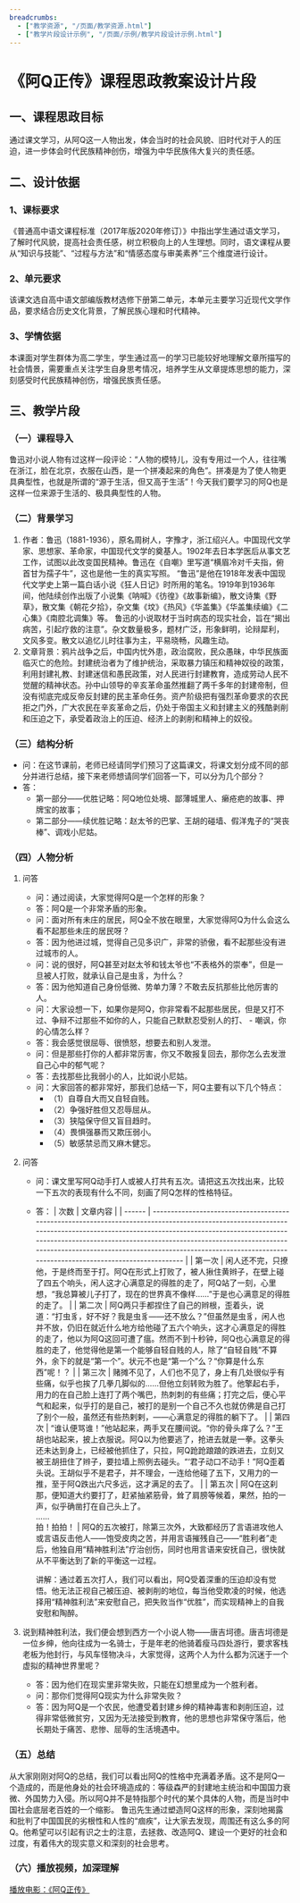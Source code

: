 ```yaml
---
breadcrumbs:
  - ["教学资源", "/页面/教学资源.html"]
  - ["教学片段设计示例", "/页面/示例/教学片段设计示例.html"]
---
```


# 《阿Q正传》课程思政教案设计片段

## 一、课程思政目标

通过课文学习，从阿Q这一人物出发，体会当时的社会风貌、旧时代对于人的压迫，进一步体会时代民族精神创伤，增强为中华民族伟大复兴的责任感。

## 二、设计依据

### 1、课标要求

《普通高中语文课程标准（2017年版2020年修订）》中指出学生通过语文学习，了解时代风貌，提高社会责任感，树立积极向上的人生理想。同时，语文课程从要从“知识与技能”、“过程与方法”和“情感态度与审美素养”三个维度进行设计。

### 2、单元要求

该课文选自高中语文部编版教材选修下册第二单元，本单元主要学习近现代文学作品，要求结合历史文化背景，了解民族心理和时代精神。

### 3、学情依据

本课面对学生群体为高二学生，学生通过高一的学习已能较好地理解文章所描写的社会情景，需要重点关注学生自身思考情况，培养学生从文章提炼思想的能力，深刻感受时代民族精神创伤，增强民族责任感。

## 三、教学片段

### （一）课程导入

鲁迅对小说人物有过这样一段评论：“人物的模特儿，没有专用过一个人，往往嘴在浙江，脸在北京，衣服在山西，是一个拼凑起来的角色”。拼凑是为了使人物更具典型性，也就是所谓的“源于生活，但又高于生活”！今天我们要学习的阿Q也是这样一位来源于生活的、极具典型性的人物。

### （二）背景学习

1. 作者：鲁迅（1881-1936），原名周树人，字豫才，浙江绍兴人。中国现代文学家、思想家、革命家，中国现代文学的奠基人。1902年去日本学医后从事文艺工作，试图以此改变国民精神。鲁迅在《自嘲》里写道“横眉冷对千夫指，俯首甘为孺子牛”，这也是他一生的真实写照。
“鲁迅”是他在1918年发表中国现代文学史上第一篇白话小说《狂人日记》时所用的笔名。1919年到1936年间，他陆续创作出版了小说集《呐喊》《彷徨》《故事新编》，散文诗集《野草》，散文集《朝花夕拾》，杂文集《坟》《热风》《华盖集》《华盖集续编》《二心集》《南腔北调集》等。
鲁迅的小说取材于当时病态的现实社会，旨在“揭出病苦，引起疗救的注意”。杂文数量极多，题材广泛，形象鲜明，论辩犀利，文风多变。散文以追忆儿时往事为主，平易晓畅，风趣生动。
2. 文章背景：鸦片战争之后，中国内忧外患，政治腐败，民众愚昧，中华民族面临灭亡的危险。封建统治者为了维护统治，采取暴力镇压和精神奴役的政策，利用封建礼教、封建迷信和愚民政策，对人民进行封建教育，造成劳动人民不觉醒的精神状态。孙中山领导的辛亥革命虽然推翻了两千多年的封建帝制，但没有彻底完成反帝反封建的民主革命任务。资产阶级把有强烈革命要求的农民拒之门外，广大农民在辛亥革命之后，仍处于帝国主义和封建主义的残酷剥削和压迫之下，承受着政治上的压迫、经济上的剥削和精神上的奴役。

### （三）结构分析

- 问：在这节课前，老师已经请同学们预习了这篇课文，将课文划分成不同的部分并进行总结，接下来老师想请同学们回答一下，可以分为几个部分？
- 答：
  - 第一部分——优胜记略：阿Q地位处境、鄙薄城里人、癞疮疤的故事、押牌宝的故事；
  - 第二部分——续优胜记略：赵太爷的巴掌、王胡的碰墙、假洋鬼子的“哭丧棒”、调戏小尼姑。

### （四）人物分析

1. 问答
   - 问：通过阅读，大家觉得阿Q是一个怎样的形象？
   - 答：阿Q是一个非常矛盾的形象。
   - 问：面对所有未庄的居民，阿Q全不放在眼里，大家觉得阿Q为什么会这么看不起那些未庄的居民呀？
   - 答：因为他进过城，觉得自己见多识广，非常的骄傲，看不起那些没有进过城市的人。
   - 问：说的很好，阿Q甚至对赵太爷和钱太爷也“不表格外的崇奉”，但是一旦被人打败，就承认自己是虫豸，为什么？
   - 答：因为他知道自己身份低微、势单力薄？不敢去反抗那些比他厉害的人。
   - 问：大家设想一下，如果你是阿Q，你非常看不起那些居民，但是又打不过、争辩不过那些不如你的人，只能自己默默忍受别人的打、  - 嘲讽，你的心情怎么样？
   - 答：我会感觉很屈辱、很愤怒，想要去和别人发泄。
   - 问：但是那些打你的人都非常厉害，你又不敢报复回去，那你怎么去发泄自己心中的郁气呢？
   - 答：去找那些比我弱小的人，比如说小尼姑。
   - 问：大家回答的都非常好，那我们总结一下，阿Q主要有以下几个特点：
     - （1）自尊自大而又自轻自贱。
     - （2）争强好胜但又忍辱屈从。
     - （3）狭隘保守但又盲目趋时。
     - （4）畏惧强暴而又欺压弱小。
     - （5）敏感禁忌而又麻木健忘。

2. 问答
   - 问：课文里写阿Q动手打人或被人打共有五次。请把这五次找出来，比较一下五次的表现有什么不同，刻画了阿Q怎样的性格特征。
   - 答：
      | 次数   | 文章内容                                                                                                                                                                                                                                                                                                                                                                |
      | ------ | ----------------------------------------------------------------------------------------------------------------------------------------------------------------------------------------------------------------------------------------------------------------------------------------------------------------------------------------------------------------------- |
      | 第一次 | 闲人还不完，只撩他，于是终而至于打。阿Q在形式上打败了，被人揪住黄辫子，在壁上碰了四五个响头，闲人这才心满意足的得胜的走了，阿Q站了一刻，心里想，“我总算被儿子打了，现在的世界真不像样……”于是也心满意足的得胜的走了。                                                                                                                                                    |
      | 第二次 | 阿Q两只手都捏住了自己的辫根，歪着头，说道：“打虫豸，好不好？我是虫豸——还不放么？”但虽然是虫豸，闲人也并不放，仍旧在就近什么地方给他碰了五六个响头，这才心满意足的得胜的走了，他以为阿Q这回可遭了瘟。然而不到十秒钟，阿Q也心满意足的得胜的走了，他觉得他是第一个能够自轻自贱的人，除了“自轻自贱”不算外，余下的就是“第一个”。状元不也是“第一个”么？“你算是什么东西”呢！？ |
      | 第三次 | 赌摊不见了，人们也不见了，身上有几处很似乎有些痛，似乎也挨了几拳几脚似的……但他立刻转败为胜了。他擎起右手，用力的在自己脸上连打了两个嘴巴，热刺刺的有些痛；打完之后，便心平气和起来，似乎打的是自己，被打的是别一个自己不久也就仿佛是自己打了别个一般，虽然还有些热剌剌，——心满意足的得胜的躺下了。                                                                      |
      | 第四次 | “谁认便骂谁！”他站起来，两手叉在腰间说。“你的骨头痒了么？”王胡也站起来，披上衣服说。阿Q以为他要逃了，抢进去就是一拳。这拳头还未达到身上，已经被他抓住了，只拉，阿Q跄跄踉踉的跌进去，立刻又被王胡扭住了辫子，要拉墙上照例去碰头。“‘君子动口不动手！”阿Q歪着头说。王胡似乎不是君子，并不理会，一连给他碰了五下，又用力的一推，至于阿Q跌出六尺多远，这才满足的去了。       |
      | 第五次 | 阿Q在这刹那，便知道大约要打了，赶紧抽紧筋骨，耸了肩膀等候着，果然，拍的一声，似乎确凿打在自己头上了。<br>……<br> 拍！拍拍！                                                                                                                                                                                                                                              |
      阿Q的五次被打，除第三次外，大致都经历了言语进攻他人或言语反击他人——饱受皮肉之苦，并用言语摧残自己——“胜利者”走后，他独自用“精神胜利法”疗治创伤，同时也用言语来安抚自己，很快就从不平衡达到了新的平衡这一过程。

      讲解：通过着五次打人，我们可以看出，阿Q受着深重的压迫却没有觉悟。他无法正视自己被压迫、被剥削的地位，每当他受欺凌的时候，他选择用“精神胜利法”来安慰自己，把失败当作“优胜”，而实现精神上的自我安慰和陶醉。

3. 说到精神胜利法，我们便会想到西方一个小说人物——唐吉坷德。唐吉坷德是一位乡绅，他向往成为一名骑士，于是年老的他骑着瘦马四处游行，要求客栈老板为他封行，与风车怪物决斗，大家觉得，这两个人为什么都为沉迷于一个虚拟的精神世界里呢？
   - 答：因为他们在现实里非常失败，只能在幻想里成为一个胜利者。
   - 问：那你们觉得阿Q现实为什么非常失败？
   - 答：因为阿Q是一个农民，他遭受着封建乡绅的精神毒害和剥削压迫，过得非常低微贫穷，又因为无法接受到教育，他的思想也非常保守落后，他长期处于痛苦、悲惨、屈辱的生活境遇中。

### （五）总结

从大家刚刚对阿Q的总结，我们可以看出阿Q的性格中充满着矛盾。这不是阿Q一个造成的，而是他身处的社会环境造成的：等级森严的封建地主统治和中国国力衰微、外国势力入侵。所以阿Q并不是特指那个时代的某个具体的人物，而是当时中国社会底层老百姓的一个缩影。
鲁迅先生通过塑造阿Q这样的形象，深刻地揭露和批判了中国国民的劣根性和人性的“痼疾”，让大家去发现，周围还有这么多的阿Q。他希望可以引起有识之士的注意，去拯救、改造阿Q、建设一个更好的社会和过度，有着伟大的现实意义和深刻的社会思考。

### （六）播放视频，加深理解

[播放电影：《阿Q正传》](https://www.iqiyi.com/v_19rrnz0w50.html?vfm=m_502_sgss&fc=bb04f8ebddb43838&fv=bf562ffc1cd15119&fromvsogou=1)
